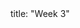 <frontmatter>
title: "Week 3"
</frontmatter>

<panel header=":trophy: Outcomes" popup-url="{{baseUrl}}/schedule/week3/outcomes.html" expanded no-close>
  <include src="outcomes.md#main" />
</panel>

<panel header=":clipboard: Todo" no-close>
  <include src="todo.md" />
</panel>

<panel header=":raising_hand: Tutorial 3" no-close>
  <include src="tutorial.md" />
</panel>

<panel header="{{glyphicon_blackboard}} Lecture 3" no-close>
  <include src="lecture.md" />
</panel>
